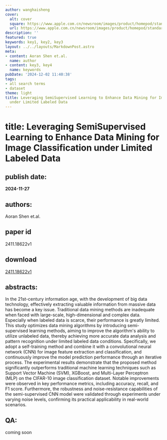 ```yaml
---
author: wanghaisheng
cover:
  alt: cover
  square: https://www.apple.com.cn/newsroom/images/product/homepod/standard/Apple-HomePod-hero-230118_big.jpg.large_2x.jpg
  url: https://www.apple.com.cn/newsroom/images/product/homepod/standard/Apple-HomePod-hero-230118_big.jpg.large_2x.jpg
description: ''
featured: true
keywords: key1, key2, key3
layout: ../../layouts/MarkdownPost.astro
meta:
- content: Aoran Shen et.al.
  name: author
- content: key3, key4
  name: keywords
pubDate: '2024-12-02 11:40:38'
tags:
- all search terms
- dataset
theme: light
title: Leveraging SemiSupervised Learning to Enhance Data Mining for Image Classification
  under Limited Labeled Data
---
```


# title: Leveraging SemiSupervised Learning to Enhance Data Mining for Image Classification under Limited Labeled Data 
## publish date: 
**2024-11-27** 
## authors: 
  Aoran Shen et.al. 
## paper id
2411.18622v1
## download
[2411.18622v1](http://arxiv.org/abs/2411.18622v1)
## abstracts:
In the 21st-century information age, with the development of big data technology, effectively extracting valuable information from massive data has become a key issue. Traditional data mining methods are inadequate when faced with large-scale, high-dimensional and complex data. Especially when labeled data is scarce, their performance is greatly limited. This study optimizes data mining algorithms by introducing semi-supervised learning methods, aiming to improve the algorithm's ability to utilize unlabeled data, thereby achieving more accurate data analysis and pattern recognition under limited labeled data conditions. Specifically, we adopt a self-training method and combine it with a convolutional neural network (CNN) for image feature extraction and classification, and continuously improve the model prediction performance through an iterative process. The experimental results demonstrate that the proposed method significantly outperforms traditional machine learning techniques such as Support Vector Machine (SVM), XGBoost, and Multi-Layer Perceptron (MLP) on the CIFAR-10 image classification dataset. Notable improvements were observed in key performance metrics, including accuracy, recall, and F1 score. Furthermore, the robustness and noise-resistance capabilities of the semi-supervised CNN model were validated through experiments under varying noise levels, confirming its practical applicability in real-world scenarios.
## QA:
coming soon
